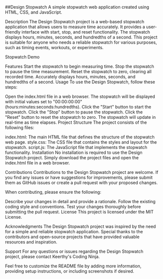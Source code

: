 ##Design Stopwatch
A simple stopwatch web application created using HTML, CSS, and JavaScript.

Description
The Design Stopwatch project is a web-based stopwatch application that allows users to measure time accurately. It provides a user-friendly interface with start, stop, and reset functionality. The stopwatch displays hours, minutes, seconds, and hundredths of a second. This project is suitable for anyone who needs a reliable stopwatch for various purposes, such as timing events, workouts, or experiments.

Stopwatch Demo

Features
Start the stopwatch to begin measuring time.
Stop the stopwatch to pause the time measurement.
Reset the stopwatch to zero, clearing all recorded time.
Accurately displays hours, minutes, seconds, and hundredths of a second.
Usage
To use the Design Stopwatch, follow these steps:

Open the index.html file in a web browser.
The stopwatch will be displayed with initial values set to "00:00:00:00" (hours:minutes:seconds:hundredths).
Click the "Start" button to start the stopwatch.
Click the "Stop" button to pause the stopwatch.
Click the "Reset" button to reset the stopwatch to zero.
The stopwatch will update in real-time as time elapses.
Project Structure
The project consists of the following files:

index.html: The main HTML file that defines the structure of the stopwatch web page.
style.css: The CSS file that contains the styles and layout for the stopwatch.
script.js: The JavaScript file that implements the stopwatch functionality.
Installation
No installation is required to use the Design Stopwatch project. Simply download the project files and open the index.html file in a web browser.

Contributions
Contributions to the Design Stopwatch project are welcome. If you find any issues or have suggestions for improvements, please submit them as GitHub issues or create a pull request with your proposed changes.

When contributing, please ensure the following:

Describe your changes in detail and provide a rationale.
Follow the existing coding style and conventions.
Test your changes thoroughly before submitting the pull request.
License
This project is licensed under the MIT License.

Acknowledgments
The Design Stopwatch project was inspired by the need for a simple and reliable stopwatch application. Special thanks to the contributors and open-source projects that have provided valuable resources and inspiration.

Support
For any questions or issues regarding the Design Stopwatch project, please contact Keerthy's Coding Ninja.

Feel free to customize the README file by adding more information, providing setup instructions, or including screenshots if desired.
